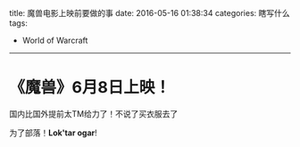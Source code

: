 title: 魔兽电影上映前要做的事
date: 2016-05-16 01:38:34
categories: 瞎写什么
tags: 
 - World of Warcraft
---
# 《魔兽》6月8日上映！

国内比国外提前太TM给力了！不说了买衣服去了

为了部落！**Lok'tar ogar**!

